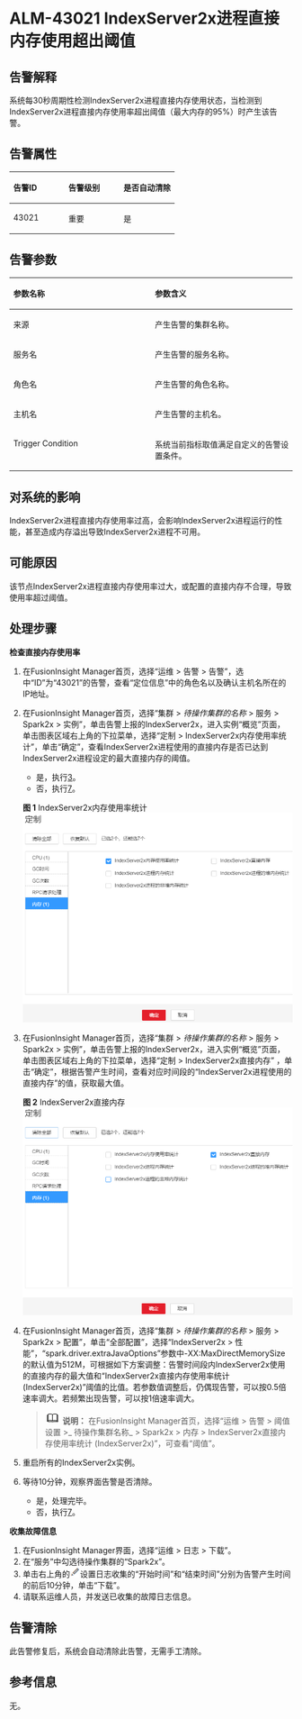 # ALM-43021 IndexServer2x进程直接内存使用超出阈值<a name="ALM-43021"></a>

## 告警解释<a name="sc21fe29c411e41409776a7f363f27627"></a>

系统每30秒周期性检测IndexServer2x进程直接内存使用状态，当检测到IndexServer2x进程直接内存使用率超出阈值（最大内存的95%）时产生该告警。

## 告警属性<a name="s4090a0887ac94f6ea0c313fc93558621"></a>

<a name="t8f99cc5400c44ffa97ab609a58c35834"></a>
<table><thead align="left"><tr id="r7c7f9b98ceca4ec0a0800ecf76ccef9e"><th class="cellrowborder" valign="top" width="33.33333333333333%" id="mcps1.1.4.1.1"><p id="a384abf8fd5d4496eb3f24e3659360208"><a name="a384abf8fd5d4496eb3f24e3659360208"></a><a name="a384abf8fd5d4496eb3f24e3659360208"></a>告警ID</p>
</th>
<th class="cellrowborder" valign="top" width="33.33333333333333%" id="mcps1.1.4.1.2"><p id="a9fb6fed3911b489d82df1a64bde4b070"><a name="a9fb6fed3911b489d82df1a64bde4b070"></a><a name="a9fb6fed3911b489d82df1a64bde4b070"></a>告警级别</p>
</th>
<th class="cellrowborder" valign="top" width="33.33333333333333%" id="mcps1.1.4.1.3"><p id="a822c4dd1c3a9441a8112bb1f236f3815"><a name="a822c4dd1c3a9441a8112bb1f236f3815"></a><a name="a822c4dd1c3a9441a8112bb1f236f3815"></a>是否自动清除</p>
</th>
</tr>
</thead>
<tbody><tr id="rfea230e6015b4acf959f0f8c1aee9d3e"><td class="cellrowborder" valign="top" width="33.33333333333333%" headers="mcps1.1.4.1.1 "><p id="a8708f4e87bc341ff8f0cd0d2584d3ffa"><a name="a8708f4e87bc341ff8f0cd0d2584d3ffa"></a><a name="a8708f4e87bc341ff8f0cd0d2584d3ffa"></a>43021</p>
</td>
<td class="cellrowborder" valign="top" width="33.33333333333333%" headers="mcps1.1.4.1.2 "><p id="af37be87b74214641ba5b07a6bb7c9eb2"><a name="af37be87b74214641ba5b07a6bb7c9eb2"></a><a name="af37be87b74214641ba5b07a6bb7c9eb2"></a>重要</p>
</td>
<td class="cellrowborder" valign="top" width="33.33333333333333%" headers="mcps1.1.4.1.3 "><p id="a6498abf69ae84417a67ec941de431a88"><a name="a6498abf69ae84417a67ec941de431a88"></a><a name="a6498abf69ae84417a67ec941de431a88"></a>是</p>
</td>
</tr>
</tbody>
</table>

## 告警参数<a name="s0b7620cc8d904f908eab3fd94fc26272"></a>

<a name="t68d85ce289c84a24ae299d43425ff8ae"></a>
<table><thead align="left"><tr id="r3e98675c76d14517b23a76d0cb501e87"><th class="cellrowborder" valign="top" width="50%" id="mcps1.1.3.1.1"><p id="a5d03d695bf0b4c43a5caf3d367a4c0a5"><a name="a5d03d695bf0b4c43a5caf3d367a4c0a5"></a><a name="a5d03d695bf0b4c43a5caf3d367a4c0a5"></a>参数名称</p>
</th>
<th class="cellrowborder" valign="top" width="50%" id="mcps1.1.3.1.2"><p id="a90bb9bc2e82a426bb93b0b2f7053fc1f"><a name="a90bb9bc2e82a426bb93b0b2f7053fc1f"></a><a name="a90bb9bc2e82a426bb93b0b2f7053fc1f"></a>参数含义</p>
</th>
</tr>
</thead>
<tbody><tr id="row19850194112121"><td class="cellrowborder" valign="top" width="50%" headers="mcps1.1.3.1.1 "><p id="p17935380415"><a name="p17935380415"></a><a name="p17935380415"></a>来源</p>
</td>
<td class="cellrowborder" valign="top" width="50%" headers="mcps1.1.3.1.2 "><p id="p187931338134115"><a name="p187931338134115"></a><a name="p187931338134115"></a>产生告警的集群名称。</p>
</td>
</tr>
<tr id="r9ded483eb9844736ac68a17c358d7da2"><td class="cellrowborder" valign="top" width="50%" headers="mcps1.1.3.1.1 "><p id="p41293795"><a name="p41293795"></a><a name="p41293795"></a>服务名</p>
</td>
<td class="cellrowborder" valign="top" width="50%" headers="mcps1.1.3.1.2 "><p id="a56301b53d00544029a8c8ddafa6d31ff"><a name="a56301b53d00544029a8c8ddafa6d31ff"></a><a name="a56301b53d00544029a8c8ddafa6d31ff"></a>产生告警的服务名称。</p>
</td>
</tr>
<tr id="r510741ebfe864dd981b589f5f8595102"><td class="cellrowborder" valign="top" width="50%" headers="mcps1.1.3.1.1 "><p id="p23892775"><a name="p23892775"></a><a name="p23892775"></a>角色名</p>
</td>
<td class="cellrowborder" valign="top" width="50%" headers="mcps1.1.3.1.2 "><p id="ad76b983a401944ca91e141a3a69f8ad1"><a name="ad76b983a401944ca91e141a3a69f8ad1"></a><a name="ad76b983a401944ca91e141a3a69f8ad1"></a>产生告警的角色名称。</p>
</td>
</tr>
<tr id="r03c3304824734d9fa9a737747e27b53a"><td class="cellrowborder" valign="top" width="50%" headers="mcps1.1.3.1.1 "><p id="p14847206"><a name="p14847206"></a><a name="p14847206"></a>主机名</p>
</td>
<td class="cellrowborder" valign="top" width="50%" headers="mcps1.1.3.1.2 "><p id="a57618ecf6f7645a59e09d708b6c95e65"><a name="a57618ecf6f7645a59e09d708b6c95e65"></a><a name="a57618ecf6f7645a59e09d708b6c95e65"></a>产生告警的主机名。</p>
</td>
</tr>
<tr id="red34012f122e4af9a640d3c1332a6922"><td class="cellrowborder" valign="top" width="50%" headers="mcps1.1.3.1.1 "><p id="a32a03a9c53d54278812ea7a1ed559514"><a name="a32a03a9c53d54278812ea7a1ed559514"></a><a name="a32a03a9c53d54278812ea7a1ed559514"></a>Trigger Condition</p>
</td>
<td class="cellrowborder" valign="top" width="50%" headers="mcps1.1.3.1.2 "><p id="a7b936a21a6e5475881a69a1c6d9c30a6"><a name="a7b936a21a6e5475881a69a1c6d9c30a6"></a><a name="a7b936a21a6e5475881a69a1c6d9c30a6"></a>系统当前指标取值满足自定义的告警设置条件。</p>
</td>
</tr>
</tbody>
</table>

## 对系统的影响<a name="sb4c2a4c4b87c4f90b322a83ec9b6d735"></a>

IndexServer2x进程直接内存使用率过高，会影响IndexServer2x进程运行的性能，甚至造成内存溢出导致IndexServer2x进程不可用。

## 可能原因<a name="sd4ce190e23f7470ea72265183e1c0f77"></a>

该节点IndexServer2x进程直接内存使用率过大，或配置的直接内存不合理，导致使用率超过阈值。

## 处理步骤<a name="section360922201817"></a>

**检查直接内存使用率**

1.  在FusionInsight Manager首页，选择“运维 \> 告警 \> 告警”，选中“ID”为“43021”的告警，查看“定位信息”中的角色名以及确认主机名所在的IP地址。
2.  在FusionInsight Manager首页，选择“集群 \>  _待操作集群的名称_  \> 服务 \> Spark2x \> 实例”，单击告警上报的IndexServer2x，进入实例“概览”页面，单击图表区域右上角的下拉菜单，选择“定制 \> IndexServer2x内存使用率统计”，单击“确定”，查看IndexServer2x进程使用的直接内存是否已达到IndexServer2x进程设定的最大直接内存的阈值。

    -   是，执行[3](#li141321031113812)。
    -   否，执行[7](#li181301231123812)。

    **图 1**  IndexServer2x内存使用率统计<a name="fig64913557268"></a>  
    ![](figures/IndexServer2x内存使用率统计-137.png "IndexServer2x内存使用率统计-137")

3.  <a name="li141321031113812"></a>在FusionInsight Manager首页，选择“集群 \>  _待操作集群的名称_  \> 服务 \> Spark2x \> 实例”，单击告警上报的IndexServer2x，进入实例“概览”页面，单击图表区域右上角的下拉菜单，选择“定制 \> IndexServer2x直接内存” ，单击“确定”，根据告警产生时间，查看对应时间段的“IndexServer2x进程使用的直接内存”的值，获取最大值。

    **图 2**  IndexServer2x直接内存<a name="fig0538184017284"></a>  
    ![](figures/IndexServer2x直接内存.png "IndexServer2x直接内存")

4.  在FusionInsight Manager首页，选择“集群 \>  _待操作集群的名称_  \> 服务 \> Spark2x \> 配置”，单击“全部配置”，选择“IndexServer2x \> 性能”，“spark.driver.extraJavaOptions”参数中-XX:MaxDirectMemorySize的默认值为512M，可根据如下方案调整：告警时间段内IndexServer2x使用的直接内存的最大值和“IndexServer2x直接内存使用率统计 \(IndexServer2x\)”阈值的比值。若参数值调整后，仍偶现告警，可以按0.5倍速率调大。若频繁出现告警，可以按1倍速率调大。

    >![](public_sys-resources/icon-note.gif) **说明：** 
    >在FusionInsight Manager首页，选择“运维 \> 告警 \> 阈值设置 \>_ 待操作集群名称_  \> Spark2x \> 内存 \> IndexServer2x直接内存使用率统计 \(IndexServer2x\)”，可查看“阈值”。

5.  重启所有的IndexServer2x实例。
6.  等待10分钟，观察界面告警是否清除。
    -   是，处理完毕。
    -   否，执行[7](#li181301231123812)。


**收集故障信息**

1.  <a name="li181301231123812"></a>在FusionInsight Manager界面，选择“运维 \> 日志 \> 下载”。
2.  在“服务”中勾选待操作集群的“Spark2x”。
3.  单击右上角的![](figures/zh-cn_image_0263895845.png)设置日志收集的“开始时间”和“结束时间”分别为告警产生时间的前后10分钟，单击“下载”。
4.  请联系运维人员，并发送已收集的故障日志信息。

## 告警清除<a name="section169311343318"></a>

此告警修复后，系统会自动清除此告警，无需手工清除。

## 参考信息<a name="s7833451ce9564e0d8e771dfc18982cb8"></a>

无。

